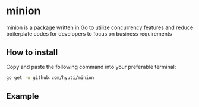 # minion
minion is a package written in Go to utilize concurrency features and reduce boilerplate codes for developers to focus on business requirements

## How to install
Copy and paste the following command into your preferable terminal:
```sh 
go get -u github.com/hyuti/minion 
```

## Example